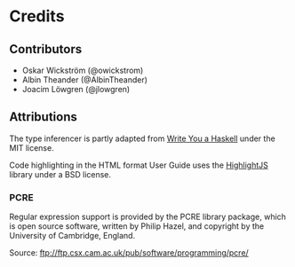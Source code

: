 # Credits

## Contributors

* Oskar Wickström (@owickstrom)
* Albin Theander (@AlbinTheander)
* Joacim Löwgren (@jlowgren)

## Attributions

The type inferencer is partly adapted from [Write You a Haskell](
https://github.com/sdiehl/write-you-a-haskell/tree/master/chapter7/poly_constraints)
under the MIT license.

Code highlighting in the HTML format User Guide uses the [HighlightJS](
https://github.com/isagalaev/highlight.js) library under a BSD license.

### PCRE

Regular expression support is provided by the PCRE library package, which is
open source software, written by Philip Hazel, and copyright by the University
of Cambridge, England.

Source: ftp://ftp.csx.cam.ac.uk/pub/software/programming/pcre/

